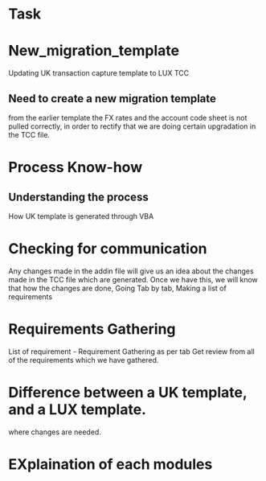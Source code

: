 # Task


# New_migration_template
Updating UK transaction capture template to LUX TCC


## Need to create a new migration template
from the earlier template the FX rates and the account code sheet is not pulled correctly, in order to rectify that we are doing certain upgradation in the TCC file.


# Process Know-how
## Understanding the process 
How UK template is generated through VBA

# Checking for communication 
  Any changes made in the addin file will give us an idea about the changes made in the TCC file which are generated.
Once we have this, we will know that how the changes are done,
Going Tab by tab, Making a list of requirements 

# Requirements Gathering

List of requirement - Requirement Gathering as per tab 
Get review from all of the requirements which we have gathered.

# Difference between a UK template, and a LUX template.
  where changes are needed.

# EXplaination of each modules


